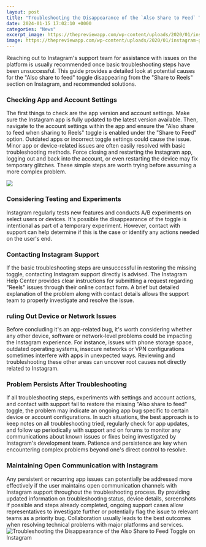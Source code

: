```yaml
---
layout: post
title: "Troubleshooting the Disappearance of the `Also Share to Feed` Toggle on Instagram"
date: 2024-01-15 17:02:10 +0000
categories: "News"
excerpt_image: https://thepreviewapp.com/wp-content/uploads/2020/01/instagram-grid-8.jpg
image: https://thepreviewapp.com/wp-content/uploads/2020/01/instagram-grid-8.jpg
---
```


Reaching out to Instagram's support team for assistance with issues on the platform is usually recommended once basic troubleshooting steps have been unsuccessful. This guide provides a detailed look at potential causes for the "Also share to feed" toggle disappearing from the "Share to Reels" section on Instagram, and recommended solutions.
### Checking App and Account Settings
The first things to check are the app version and account settings. Make sure the Instagram app is fully updated to the latest version available. Then, navigate to the account settings within the app and ensure the "Also share to feed when sharing to Reels" toggle is enabled under the "Share to Feed" option. Outdated apps or incorrect toggle settings could cause the issue.
Minor app or device-related issues are often easily resolved with basic troubleshooting methods. Force closing and restarting the Instagram app, logging out and back into the account, or even restarting the device may fix temporary glitches. These simple steps are worth trying before assuming a more complex problem.

![](https://thepreviewapp.com/wp-content/uploads/2017/03/improve-instagram-feed-tips-10.jpg)
### Considering Testing and Experiments
Instagram regularly tests new features and conducts A/B experiments on select users or devices. It's possible the disappearance of the toggle is intentional as part of a temporary experiment. However, contact with support can help determine if this is the case or identify any actions needed on the user's end. 
### Contacting Instagram Support
If the basic troubleshooting steps are unsuccessful in restoring the missing toggle, contacting Instagram support directly is advised. The Instagram Help Center provides clear instructions for submitting a request regarding "Reels" issues through their online contact form. A brief but detailed explanation of the problem along with contact details allows the support team to properly investigate and resolve the issue.
### ruling Out Device or Network Issues
Before concluding it's an app-related bug, it's worth considering whether any other device, software or network-level problems could be impacting the Instagram experience. For instance, issues with phone storage space, outdated operating systems, insecure networks or VPN configurations sometimes interfere with apps in unexpected ways. Reviewing and troubleshooting these other areas can uncover root causes not directly related to Instagram.
### Problem Persists After Troubleshooting
If all troubleshooting steps, experiments with settings and account actions, and contact with support fail to restore the missing "Also share to feed" toggle, the problem may indicate an ongoing app bug specific to certain device or account configurations. In such situations, the best approach is to keep notes on all troubleshooting tried, regularly check for app updates, and follow up periodically with support and on forums to monitor any communications about known issues or fixes being investigated by Instagram's development team. Patience and persistence are key when encountering complex problems beyond one's direct control to resolve.
### Maintaining Open Communication with Instagram  
Any persistent or recurring app issues can potentially be addressed more effectively if the user maintains open communication channels with Instagram support throughout the troubleshooting process. By providing updated information on troubleshooting status, device details, screenshots if possible and steps already completed, ongoing support cases allow representatives to investigate further or potentially flag the issue to relevant teams as a priority bug. Collaboration usually leads to the best outcomes when resolving technical problems with major platforms and services.
![Troubleshooting the Disappearance of the `Also Share to Feed` Toggle on Instagram](https://thepreviewapp.com/wp-content/uploads/2020/01/instagram-grid-8.jpg)